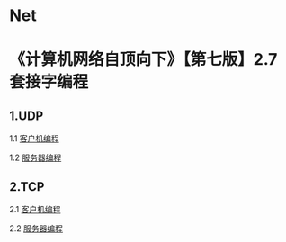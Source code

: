 # Net
# 《计算机网络自顶向下》【第七版】2.7 套接字编程

## 1.UDP

1.1 [客户机编程](https://github.com/Hopelyh/Net/blob/master/UDPClient.py)

1.2 [服务器编程](https://github.com/Hopelyh/Net/blob/master/UDPServer.py)

## 2.TCP

2.1 [客户机编程](https://github.com/Hopelyh/Net/blob/master/TCPClient.py)

2.2 [服务器编程](https://github.com/Hopelyh/Net/blob/master/TCPServer.py)
